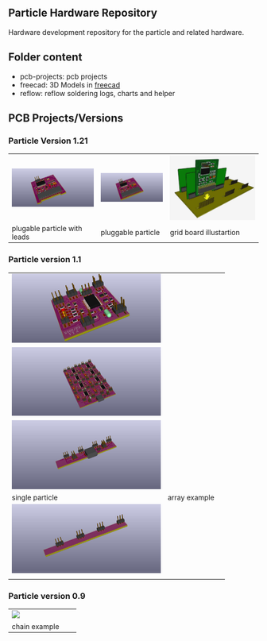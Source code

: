 Particle Hardware Repository
----------------------------
Hardware development repository for the particle and related hardware.

## Folder content
* pcb-projects: pcb projects
* freecad: 3D Models in [freecad](http://www.freecadweb.org/)
* reflow: reflow soldering logs, charts and helper

## PCB Projects/Versions
### Particle Version 1.21
|   |   |   |
|---|---|---|
| <a href="./docs/img/particle-tiny1634-pluggable-module-with-lead.jpg"><img src="./docs/img/particle-tiny1634-pluggable-module-with-lead.jpg" width=300 /></a> | <a href="./docs/img/docs/img/particle-tiny1634-pluggable-module.jpg"><img src="./docs/img/particle-tiny1634-pluggable-module.jpg" width=200 /></a> | <a href="./docs/img/grid-board-illustration.jpg"><img src="./docs/img/grid-board-illustration.jpg" width=300 /></a> |
| plugable particle with leads | pluggable particle | grid board illustartion |

### Particle version 1.1
|   |   |   | 
|---|---|---|
| <a href="./docs/img/particle-tiny1634-v1.1.jpg"><img src="./docs/img/particle-tiny1634-v1.1.jpg" width=300 /></a> |
<a href="./docs/img/particle-tiny1634-array.jpg"><img src="./docs/img/particle-tiny1634-array.jpg" width=300 /></a> |
<a href="./docs/img/particle-tiny1634-array-header.jpg"><img src="./docs/img/particle-tiny1634-array-header.jpg" width=300 /></a> |
| single particle | array example | | |
| <a href="./docs/img/particle-tiny1634-array-tail.jpg"><img src="./docs/img/particle-tiny1634-array-tail.jpg" width=300 /></a> | | |
| | | |


### Particle version 0.9
|   |   |   | 
|---|---|---|
|<a href="./docs/img/chained-particles-v0.9jpg"><img src="./docs/img/chained-particles-v0.9jpg" width=300 /></a> | | |
| chain example | | |
